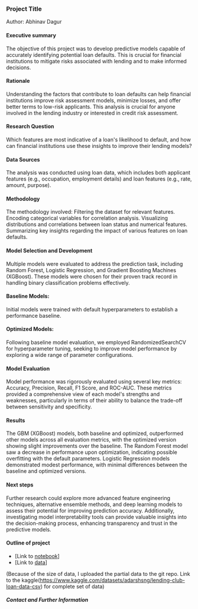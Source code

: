 ### Project Title

Author: Abhinav Dagur

#### Executive summary
The objective of this project was to develop predictive models capable of accurately identifying potential loan defaults. This is crucial for financial institutions to mitigate risks associated with lending and to make informed decisions.

#### Rationale
Understanding the factors that contribute to loan defaults can help financial institutions improve risk assessment models, minimize losses, and offer better terms to low-risk applicants. This analysis is crucial for anyone involved in the lending industry or interested in credit risk assessment.

#### Research Question
Which features are most indicative of a loan's likelihood to default, and how can financial institutions use these insights to improve their lending models?

#### Data Sources
The analysis was conducted using loan data, which includes both applicant features (e.g., occupation, employment details) and loan features (e.g., rate, amount, purpose).

#### Methodology
The methodology involved:
Filtering the dataset for relevant features.
Encoding categorical variables for correlation analysis.
Visualizing distributions and correlations between loan status and numerical features.
Summarizing key insights regarding the impact of various features on loan defaults.
#### Model Selection and Development
Multiple models were evaluated to address the prediction task, including Random Forest, Logistic Regression, and Gradient Boosting Machines (XGBoost). These models were chosen for their proven track record in handling binary classification problems effectively.

#### Baseline Models: 
Initial models were trained with default hyperparameters to establish a performance baseline.
#### Optimized Models: 
Following baseline model evaluation, we employed RandomizedSearchCV for hyperparameter tuning, seeking to improve model performance by exploring a wide range of parameter configurations.
#### Model Evaluation
Model performance was rigorously evaluated using several key metrics: Accuracy, Precision, Recall, F1 Score, and ROC-AUC. These metrics provided a comprehensive view of each model's strengths and weaknesses, particularly in terms of their ability to balance the trade-off between sensitivity and specificity.


#### Results
The GBM (XGBoost) models, both baseline and optimized, outperformed other models across all evaluation metrics, with the optimized version showing slight improvements over the baseline. The Random Forest model saw a decrease in performance upon optimization, indicating possible overfitting with the default parameters. Logistic Regression models demonstrated modest performance, with minimal differences between the baseline and optimized versions.

#### Next steps
Further research could explore more advanced feature engineering techniques, alternative ensemble methods, and deep learning models to assess their potential for improving prediction accuracy. Additionally, investigating model interpretability tools can provide valuable insights into the decision-making process, enhancing transparency and trust in the predictive models.


#### Outline of project

- [Link to [notebook](https://github.com/dagura111/ucb_capstone_20_1/blob/main/try-it-20.1.ipynb)]
- [Link to [data](https://github.com/dagura111/ucb_capstone_20_1/blob/main/data/loan.csv)]

(Because of the size of data, I uploaded the partial data to the git repo. Link to the kaggle(https://www.kaggle.com/datasets/adarshsng/lending-club-loan-data-csv) for complete set of data)

##### Contact and Further Information
